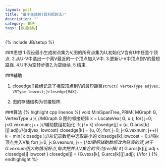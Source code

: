 ```yaml
---
layout: post
title: "最小生成树(普利姆算法)"
description: ""
category: 算法
tags: [数据结构]
---
```

{% include JB/setup %}

###思想
1.假设最小生成树点集为V,图的所有点集为U,初始化V含有U中任意个顶点.
2.从U-V中选出一个离V最近的一个顶点加入V中.
3.更新U-V中顶点到V的最短路径.
4.U不为空转步骤2,为空继续.
5.结束.

###辅助

1. closedge[]数组记录了相应顶点到V的最短距离`struct{ VertexType adjvex; VRType lowcost;}closedge[MAX]`.

2. 图的存储结构为邻接矩阵.

###算法
{% highlight cpp linenos %}
void MiniSpanTree_PRIM( MGraph G, VertexType u ){
    //MGraph G 图的邻接矩阵
    k = LocateVex( G, u );
    for( j=0; j<G.vexnum; j++ )//辅助数组初始化
        if( j != k)
            closedge[j] = {u, G.arcs[k][j].adj};//{adjvex, lowcost}
    closedge[k] = {u, 0};
    for( j=0; j<G.vexnum; j++){
        k = min( closedge );//从记录数组中选取最小的
        closedge[k].lowcost = 0;//将k顶点并入V集
        for( j=0; j<G.vexnum; j++ )/*如果把辅助数组改为链表的话,对于G.vexnum很大的情况好点,每次把并入V集合的节点free掉*/
            if( G.arcs[k][j].adj < closedge[j].lowcost )
                closedge[j] = {G.vexs[k], G.arcs[k][j].adj};
    }//for
}
{% endhighlight %}